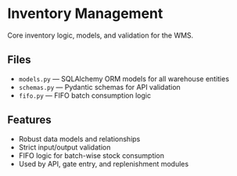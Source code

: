 # Inventory Management

Core inventory logic, models, and validation for the WMS.

## Files

- `models.py` — SQLAlchemy ORM models for all warehouse entities
- `schemas.py` — Pydantic schemas for API validation
- `fifo.py` — FIFO batch consumption logic

## Features

- Robust data models and relationships
- Strict input/output validation
- FIFO logic for batch-wise stock consumption
- Used by API, gate entry, and replenishment modules

